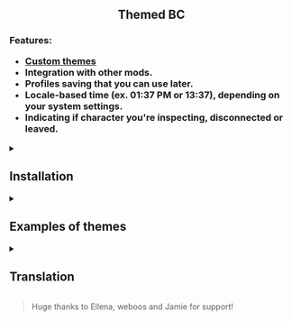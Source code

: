 <h2 align="center">
  Themed BC
</h2>

<h3>
  Features:

  * [Custom themes](#examples-of-themes)
  * Integration with other mods.
  * Profiles saving that you can use later.
  * Locale-based time (ex. 01:37 PM or 13:37), depending on your system settings.
  * Indicating if character you're inspecting, disconnected or leaved.
</h3>

<details>
  
  <summary><h2>Installation</h2></summary>

  ### FUSAM (Recommended)
  https://sidiousious.gitlab.io/bc-addon-loader
  
  ### Tampermonkey
  https://github.com/dDeepLb/Themed-BC/raw/main/loader.user.js
  
  ### Bookmark
  ``` javascript
  javascript:(()=>{fetch('https://ddeeplb.github.io/Themed-BC/themed.js').then(r=>r.text()).then(r=>eval(r));})();
  ```

</details>

<details>

  <summary><h2>Examples of themes</h2></summary>

<figure>
  
  <img src="https://github.com/dDeepLb/Themed-BC/assets/71733861/baa87897-37af-4d32-97c4-012c09823697" alt="Default theme" title="Default theme"/>
  <figcaption>Default theme</figcaption>
  
</figure>

<figure>
  
  <img src="https://github.com/dDeepLb/Themed-BC/assets/71733861/6669a58d-b346-4f9a-a81c-e719b8c5467d" alt="Author's theme" title="Author's theme"/>
  <figcaption>Author's theme</figcaption>


  
</figure>

<figure>
  
  <img src="https://github.com/dDeepLb/Themed-BC/assets/71733861/e92e0d5e-295e-404f-85f4-a143778a141c" alt="Sil's theme" title="Sil's theme"/>
  <figcaption>Sil's theme</figcaption>
  
</figure>

<figure>
  
  <img src="https://github.com/dDeepLb/Themed-BC/assets/71733861/205365f6-bf54-4f96-9a38-05984664d17b" alt="nemesea's theme" title="nemesea's theme"/>
  <figcaption>nemesea's theme</figcaption>

</figure>

</details>

<details>
  
  <summary><h2>Translation</h2></summary>
  
  * Feel free to create PR with translations using [Translation folder](./src/Translations/)

  Step:
  1. If there is no file for your language, create one in format `[lang key].lang`, ex. `ua.lang`.
  2. For now just copy content of `en.lang` and translate it.
  3. Build project and test if translations look ok (if no text gets out of buttons etc).
  4. Create a Merge Request
    
</details>

> Huge thanks to Ellena, weboos and Jamie for support!
